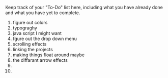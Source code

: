 Keep track of your "To-Do" list here, including what you have already done 
and what you have yet to complete.

1. figure out colors
2. typograghy
3. java script I might want 
4. fgure out the drop down menu 
5. scrolling effects
6. linking the projects 
7. making things float around maybe
8. the diffarant arrow effects
9. 
10. 